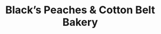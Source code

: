 ---
title: "Black’s Peaches & Cotton Belt Bakery"
url: /york/blacks-peaches-und-cotton-belt-bakery/
shop: Gemüse & Obst
---